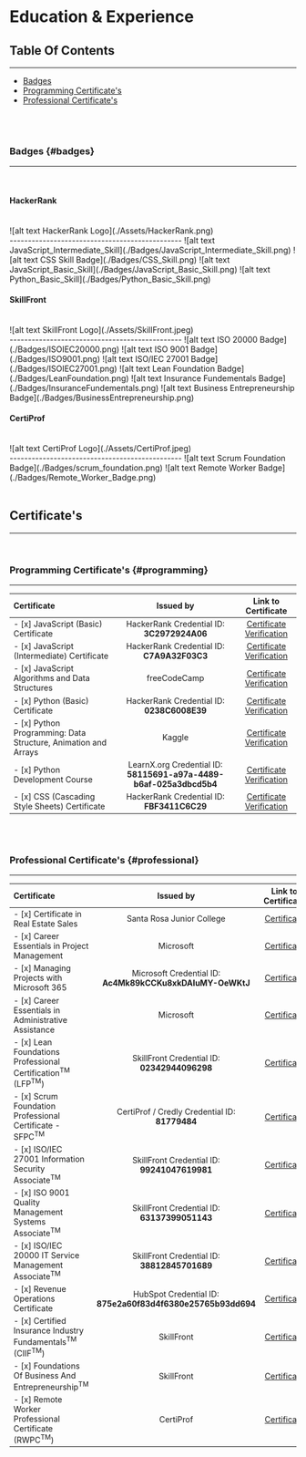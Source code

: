 # Education & Experience


## Table Of Contents
-----------------------------------------------
+ [Badges](https://github.com/BrentGoodman/Certificates#badges)
+ [Programming Certificate's](https://github.com/BrentGoodman/Certificates#programming)
+ [Professional Certificate's](https://github.com/BrentGoodman/Certificates#professional)
<br />
<br />


### Badges {#badges}
-----------------------------------------------
<br />

#### HackerRank 
<br />
![alt text HackerRank Logo](./Assets/HackerRank.png)
<br />
-----------------------------------------------
![alt text JavaScript_Intermediate_Skill](./Badges/JavaScript_Intermediate_Skill.png) ![alt text CSS Skill Badge](./Badges/CSS_Skill.png) ![alt text JavaScript_Basic_Skill](./Badges/JavaScript_Basic_Skill.png) ![alt text Python_Basic_Skill](./Badges/Python_Basic_Skill.png)

<br />

#### SkillFront 
<br />
![alt text SkillFront Logo](./Assets/SkillFront.jpeg)
<br />
-----------------------------------------------
![alt text ISO 20000 Badge](./Badges/ISOIEC20000.png) ![alt text ISO 9001 Badge](./Badges/ISO9001.png) ![alt text ISO/IEC 27001 Badge](./Badges/ISOIEC27001.png) ![alt text Lean Foundation Badge](./Badges/LeanFoundation.png) ![alt text Insurance Fundementals Badge](./Badges/InsuranceFundementals.png) ![alt text Business Entrepreneurship Badge](./Badges/BusinessEntrepreneurship.png)

<br />

#### CertiProf 
<br />
![alt text CertiProf Logo](./Assets/CertiProf.jpeg)
<br />
-----------------------------------------------
![alt text Scrum Foundation Badge](./Badges/scrum_foundation.png) ![alt text Remote Worker Badge](./Badges/Remote_Worker_Badge.png)

<br />
<br />


## Certificate's
-----------------------------------------------
<br />

### Programming Certificate's {#programming}
-----------------------------------------------

| Certificate      | Issued by | Link to Certificate |
| :--------------- | :---------------: | :---------------: |
| - [x]  JavaScript (Basic) Certificate   | HackerRank Credential ID: **3C2972924A06**      | [Certificate Verification](https://www.hackerrank.com/certificates/3c2972924a06) |
| - [x]  JavaScript (Intermediate) Certificate   | HackerRank Credential ID: **C7A9A32F03C3**       | [Certificate Verification](https://www.hackerrank.com/certificates/c7a9a32f03c3) |
| - [x]  JavaScript Algorithms and Data Structures   | freeCodeCamp       | [Certificate Verification](https://freecodecamp.org/certification/fcc45c48335-657e-47ed-8aab-dbb4ec473c7a/javascript-algorithms-and-data-structures) |
| - [x]  Python (Basic) Certificate   | HackerRank Credential ID: **0238C6008E39**       | [Certificate Verification](https://www.hackerrank.com/certificates/0238c6008e39) |
| - [x]  Python Programming: Data Structure, Animation and Arrays   | Kaggle       | [Certificate Verification](https://www.kaggle.com/learn/certification/brentgoodman/python) |
| - [x]  Python Development Course   | LearnX.org Credential ID: **58115691-a97a-4489-b6af-025a3dbcd5b4**       | [Certificate Verification](https://www.learnx.org/certificate/58115691-a97a-4489-b6af-025a3dbcd5b4) |
| - [x]  CSS (Cascading Style Sheets) Certificate   | HackerRank Credential ID: **FBF3411C6C29**       | [Certificate Verification](https://www.hackerrank.com/certificates/fbf3411c6c29) |

<br />
<br />

### Professional Certificate's {#professional}
-----------------------------------------------------

| Certificate      | Issued by | Link to Certificate |
| :--------------- | :---------------: | :---------------: |
| - [x]   Certificate in Real Estate Sales   | Santa Rosa Junior College       | [Certificate](https://drive.google.com/file/d/1sGjIDlyDhKiSWWXsugu-cJjX0AlAkRz7/view?usp=share_link) |
| - [x]   Career Essentials in Project Management   | Microsoft       | [Certificate](https://www.linkedin.com/learning/certificates/e6faf32cabb4eb29d1749f22e61fced51bc3385a0143c8f7e71eed7422f27304) |
| - [x]  Managing Projects with Microsoft 365   | Microsoft Credential ID: **Ac4Mk89kCCKu8xkDAIuMY-OeWKtJ**       | [Certificate](https://www.linkedin.com/learning/certificates/e9a639eb3f193fd0db181369bd4862acd6ab7c66bd61e54d39bc73468939d051) |
| - [x]   Career Essentials in Administrative Assistance   | Microsoft       | [Certificate](https://www.linkedin.com/learning/certificates/ff6c3d0433c8dc653608cb4f88d61af165fc690d15902d00b76f37dff3d19919) |
| - [x]  Lean Foundations Professional Certification<sup>TM</sup> (LFP<sup>TM</sup>)   | SkillFront Credential ID: **02342944096298**       | [Certificate](https://www.skillfront.com/Badges/02342944096298) |
| - [x]   Scrum Foundation Professional Certificate - SFPC<sup>TM</sup>   | CertiProf / Credly Credential ID: **81779484**      | [Certificate](https://www.credly.com/badges/f73ad134-5c01-49d8-afe8-f5ebf24cdefc/public_url) |
| - [x]   ISO/IEC 27001 Information Security Associate<sup>TM</sup>   | SkillFront Credential ID: **99241047619981**       | [Certificate](https://www.skillfront.com/Badges/99241047619981) |
| - [x]  ISO 9001 Quality Management Systems Associate<sup>TM</sup>   | SkillFront Credential ID: **63137399051143**       | [Certificate](https://www.skillfront.com/Badges/63137399051143) |
| - [x]  ISO/IEC 20000 IT Service Management Associate<sup>TM</sup>   | SkillFront Credential ID: **38812845701689**       | [Certificate](https://www.skillfront.com/Badges/38812845701689) |
| - [x]  Revenue Operations Certificate   | HubSpot Credential ID: **875e2a60f83d4f6380e25765b93dd694**       | [Certificate](https://drive.google.com/file/d/1Z0rhN0_H3oZttP6nzwqPvNh_fwhHnDO6/view?usp=share_link) |
| - [x]  Certified Insurance Industry Fundamentals<sup>TM</sup> (CIIF<sup>TM</sup>)   | SkillFront       | [Certificate](https://www.skillfront.com/Badges/76626941870193) |
| - [x]  Foundations Of Business And Entrepreneurship<sup>TM</sup>   | SkillFront       | [Certificate](https://www.skillfront.com/Badges/26878082394786) |
| - [x]  Remote Worker Professional Certificate (RWPC<sup>TM</sup>)   | CertiProf       | [Certificate](https://www.credly.com/badges/5e162956-50ef-47a3-b1c8-bfefed92e196/public_url) |

<br />
<br />



